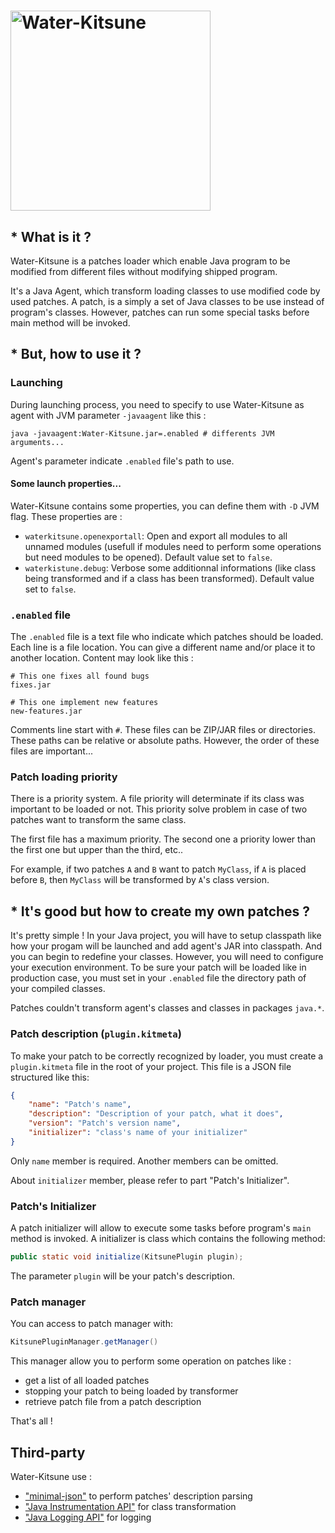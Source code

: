 <h1><img src="https://repository-images.githubusercontent.com/427630164/8e313f8f-d68f-4c1a-850c-1599a51ee915" width="320" alt="Water-Kitsune"></h1>

## * What is it ?

Water-Kitsune is a patches loader which enable Java program to be modified from different files without modifying shipped program.

It's a Java Agent, which transform loading classes to use modified code by used patches. A patch, is a simply a set of Java classes to be use instead of program's classes. However, patches can run some special tasks before main method will be invoked.

## * But, how to use it ?

### Launching
During launching process, you need to specify to use Water-Kitsune as agent with JVM parameter `-javaagent` like this :
```
java -javaagent:Water-Kitsune.jar=.enabled # differents JVM arguments...
```
Agent's parameter indicate `.enabled` file's path to use.

#### Some launch properties...
Water-Kitsune contains some properties, you can define them with `-D` JVM flag. These properties are :
- `waterkitsune.openexportall`: Open and export all modules to all unnamed modules (usefull if modules need to perform some operations but need modules to be opened). Default value set to `false`.
- `waterkistune.debug`: Verbose some additionnal informations (like class being transformed and if a class has been transformed). Default value set to `false`.

### `.enabled` file
The `.enabled` file is a text file who indicate which patches should be loaded. Each line is a file location. You can give a different name and/or place it to another location. Content may look like this :
```
# This one fixes all found bugs
fixes.jar

# This one implement new features
new-features.jar
```

Comments line start with `#`. These files can be ZIP/JAR files or directories. These paths can be relative or absolute paths. However, the order of these files are important...

### Patch loading priority
There is a priority system. A file priority will determinate if its class was important to be loaded or not. This priority solve problem in case of two patches want to transform the same class.

The first file has a maximum priority. The second one a priority lower than the first one but upper than the third, etc..

For example, if two patches `A` and `B` want to patch `MyClass`, if `A` is placed before `B`, then `MyClass` will be transformed by `A`'s class version.

## * It's good but how to create my own patches ?

It's pretty simple ! In your Java project, you will have to setup classpath like how your progam will be launched and add agent's JAR into classpath. And you can begin to redefine your classes. However, you will need to configure your execution environment. To be sure your patch will be loaded like in production case, you must set in your `.enabled` file the directory path of your compiled classes.

Patches couldn't transform agent's classes and classes in packages `java.*`.

### Patch description (`plugin.kitmeta`)
To make your patch to be correctly recognized by loader, you must create a `plugin.kitmeta` file in the root of your project. This file is a JSON file structured like this:
```json
{
    "name": "Patch's name",
    "description": "Description of your patch, what it does",
    "version": "Patch's version name",
    "initializer": "class's name of your initializer"
}
```
Only `name` member is required. Another members can be omitted.

About `initializer` member, please refer to part "Patch's Initializer".

### Patch's Initializer
A patch initializer will allow to execute some tasks before program's `main` method is invoked. A initializer is class which contains the following method:
```java
public static void initialize(KitsunePlugin plugin);
```
The parameter `plugin` will be your patch's description.

### Patch manager
You can access to patch manager with:
```java
KitsunePluginManager.getManager()
```
This manager allow you to perform some operation on patches like :
- get a list of all loaded patches
- stopping your patch to being loaded by transformer
- retrieve patch file from a patch description

That's all !

## Third-party
Water-Kitsune use :
- ["minimal-json"](https://github.com/ralfstx/minimal-json) to perform patches' description parsing
- ["Java Instrumentation API"](https://docs.oracle.com/javase/8/docs/api/java/lang/instrument/package-summary.html) for class transformation
- ["Java Logging API"](https://docs.oracle.com/javase/8/docs/api/java/util/logging/package-summary.html) for logging
